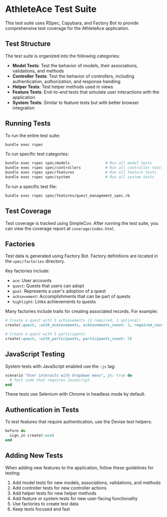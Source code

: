 # AthleteAce Test Suite

This test suite uses RSpec, Capybara, and Factory Bot to provide comprehensive test coverage for the AthleteAce application.

## Test Structure

The test suite is organized into the following categories:

- **Model Tests**: Test the behavior of models, their associations, validations, and methods
- **Controller Tests**: Test the behavior of controllers, including authentication, authorization, and response handling
- **Helper Tests**: Test helper methods used in views
- **Feature Tests**: End-to-end tests that simulate user interactions with the application
- **System Tests**: Similar to feature tests but with better browser integration

## Running Tests

To run the entire test suite:

```bash
bundle exec rspec
```

To run specific test categories:

```bash
bundle exec rspec spec/models                # Run all model tests
bundle exec rspec spec/controllers           # Run all controller tests
bundle exec rspec spec/features              # Run all feature tests
bundle exec rspec spec/system                # Run all system tests
```

To run a specific test file:

```bash
bundle exec rspec spec/features/quest_management_spec.rb
```

## Test Coverage

Test coverage is tracked using SimpleCov. After running the test suite, you can view the coverage report at `coverage/index.html`.

## Factories

Test data is generated using Factory Bot. Factory definitions are located in the `spec/factories` directory.

Key factories include:

- `ace`: User accounts
- `quest`: Quests that users can adopt
- `goal`: Represents a user's adoption of a quest
- `achievement`: Accomplishments that can be part of quests
- `highlight`: Links achievements to quests

Many factories include traits for creating associated records. For example:

```ruby
# Create a quest with 3 achievements (2 required, 1 optional)
create(:quest, :with_achievements, achievements_count: 3, required_count: 2)

# Create a quest with 5 participants
create(:quest, :with_participants, participants_count: 5)
```

## JavaScript Testing

System tests with JavaScript enabled use the `:js` tag:

```ruby
scenario "User interacts with dropdown menu", js: true do
  # Test code that requires JavaScript
end
```

These tests use Selenium with Chrome in headless mode by default.

## Authentication in Tests

To test features that require authentication, use the Devise test helpers:

```ruby
before do
  sign_in create(:ace)
end
```

## Adding New Tests

When adding new features to the application, follow these guidelines for testing:

1. Add model tests for new models, associations, validations, and methods
2. Add controller tests for new controller actions
3. Add helper tests for new helper methods
4. Add feature or system tests for new user-facing functionality
5. Use factories to create test data
6. Keep tests focused and fast
